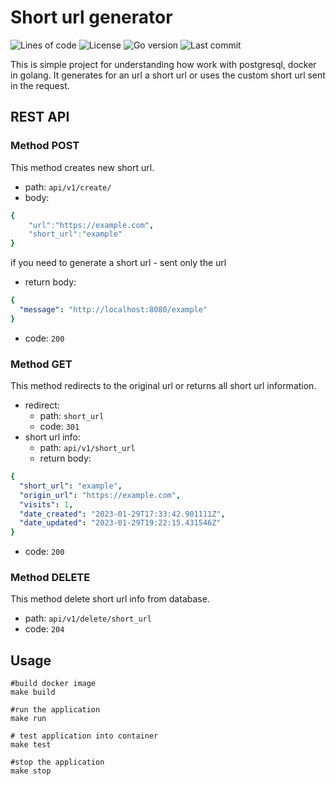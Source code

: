 # Short url generator

![Lines of code](https://img.shields.io/tokei/lines/github/gudimz/urlshortener)
![License](https://img.shields.io/github/license/gudimz/urlShortener)
![Go version](https://img.shields.io/github/go-mod/go-version/gudimz/urlshortener)
![Last commit](https://img.shields.io/github/last-commit/gudimz/urlshortener)

This is simple project for understanding how work with postgresql, docker in golang. It generates for an url a short url or uses 
the custom short url sent in the request.
## REST API
### Method POST
This method creates new short url.
- path: `api/v1/create/`
- body:
```yml
{
    "url":"https://example.com",
    "short_url":"example"
}
```
if you need to generate a short url - sent only the url
- return body:
```yml
{
  "message": "http://localhost:8080/example"
}
```
- code: `200`
### Method GET
This method redirects to the original url or returns all short url information.
- redirect:
  - path: `short_url`
  - code: `301`
- short url info:
    - path: `api/v1/short_url`
    - return body:
```yml
{
  "short_url": "example",
  "origin_url": "https://example.com",
  "visits": 1,
  "date_created": "2023-01-29T17:33:42.901111Z",
  "date_updated": "2023-01-29T19:22:15.431546Z"
}
```
- code: `200`
### Method DELETE
This method delete short url info from database.
- path: `api/v1/delete/short_url`
- code: `204`
## Usage
```shell
#build docker image
make build

#run the application
make run

# test application into container
make test

#stop the application
make stop
```